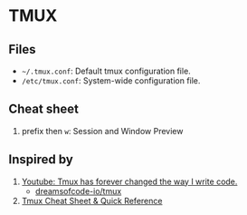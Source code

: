 # TMUX

## Files

- `~/.tmux.conf`: Default tmux configuration file.
- `/etc/tmux.conf`: System-wide configuration file.

## Cheat sheet

1. prefix then `w`: Session and Window Preview

## Inspired by

1. [Youtube: Tmux has forever changed the way I write code.](https://www.youtube.com/watch?v=DzNmUNvnB04)
   - [dreamsofcode-io/tmux](https://github.com/dreamsofcode-io/tmux)
2. [Tmux Cheat Sheet & Quick Reference](https://tmuxcheatsheet.com/)

